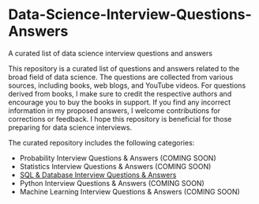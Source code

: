# Data-Science-Interview-Questions-Answers
A curated list of data science interview questions and answers

This repository is a curated list of questions and answers related to the broad field of data science. The questions are collected from various sources, including books, web blogs, and YouTube videos. For questions derived from books, I make sure to credit the respective authors and encourage you to buy the books in support. If you find any incorrect information in my proposed answers, I welcome contributions for corrections or feedback. I hope this repository is beneficial for those preparing for data science interviews. 

The curated repository includes the following categories:
* Probability Interview Questions & Answers (COMING SOON)
* Statistics Interview Questions & Answers (COMING SOON)
* [SQL & Database Interview Questions & Answers](https://github.com/longnguyendata/Data-Science-Interview-Questions-Answers/blob/main/SQL%20%26%20DB%20Interview%20Questions%20%26%20Answers.md)
* Python Interview Questions & Answers (COMING SOON)
* Machine Learning Interview Questions & Answers (COMING SOON)
